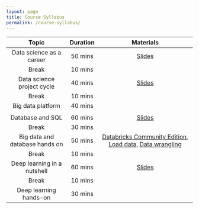 ```yaml
---
layout: page
title: Course Syllabus
permalink: /course-syllabus/
---
```


| Topic | Duration | Materials |
| :---: | :---: | :---: |
| Data science as a career | 50 mins | [Slides]() |
| Break | 10 mins |  |
| Data science project cycle  | 40 mins | [Slides]()   |
| Break | 10 mins |  |
| Big data platform| 40 mins | |
|  |  |  |
| Database and SQL | 60 mins |[Slides]() |
| Break | 30 mins | |
| Big data and database hands on | 50 mins | [Databricks Community Edition](https://databricks.com/try-databricks), [Load data](), [Data wrangling]() |
| Break | 10 mins | |
| Deep learning in a nutshell  | 60 mins | [Slides]() |
| Break | 10 mins |  |
| Deep learning hands-on | 30 mins | |